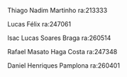Thiago Nadim Martinho ra:213333

Lucas Félix ra:247061

Isac Lucas Soares Braga ra:260514

Rafael Masato Haga Costa ra:247348

Daniel Henriques Pamplona ra:260401

